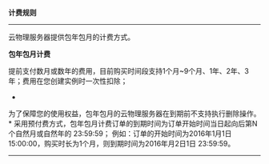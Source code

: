 **计费规则**

****

云物理服务器提供包年包月的计费方式。

**包年包月计费**

提前支付数月或数年的费用，目前购买时间段支持1个月~9个月、1年、2年、3年；费用在您创建实例时一次性扣除；

* 
为了保障您的使用权益，包年包月的云物理服务器在到期前不支持执行删除操作。
* 
采用预付费方式，包年包月计费订单的到期时间为订单开始时间当日起向后第N个自然月或自然年的 23:59:59；
例如：订单的开始时间为2016年1月1日 15:00:00，购买时长为1个月，则到期时间为2016年月2日1日 23:59:59。

****